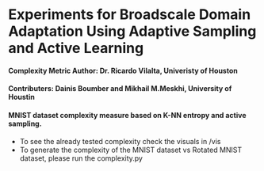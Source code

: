 # Experiments for Broadscale Domain Adaptation Using Adaptive Sampling and Active Learning

#### Complexity Metric Author: Dr. Ricardo Vilalta, Univeristy of Houston

#### Contributers: Dainis Boumber and Mikhail M.Meskhi, University of Houstin

#### MNIST dataset complexity measure based on K-NN entropy and active sampling.

- To see the already tested complexity check the visuals in /vis
- To generate the complexity of the MNIST dataset vs Rotated MNIST dataset, please run the complexity.py

